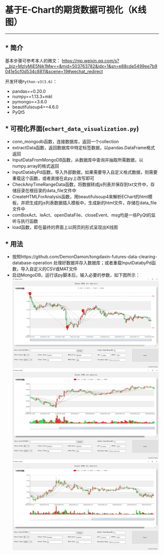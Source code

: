 # 基于E-Chart的期货数据可视化（K线图）


-------------------------------

## * 简介

基本步骤可参考本人的微文：
https://mp.weixin.qq.com/s?__biz=MzIyMjE5Njk1Mw==&mid=503763782&idx=1&sn=e88cde5499ee7b9041e5cf0d534c8811&scene=19#wechat_redirect

开发环境`Python-v3(3.6)`：

 - pandas==0.20.0
 - numpy==1.13.3+mkl
 - pymongo==3.6.0
 - beautifulsoup4==4.6.0
 - PyQt5

## * 可视化界面(`echart_data_visualization.py`)

 - conn_mongodb函数，连接数据库，返回一个collection
 - extractData函数，返回数据库中特定标签数据，以pandas.DataFrame格式返回
 - InputDataFromMongoDB函数，从数据库中查询并抽取所需数据，以numpy.array的格式返回
 - InputDatabyPd函数，导入外部数据，如果需要导入自定义格式数据，则需要重载这个函数，或者直接在此py上改写即可
 - CheckAnyTimeRangeData函数，将数据转成js列表并保存到txt文件中，存储目录在根目录的data_file文件中
 - CreateHTMLForAnalysis函数，用beautifulsoup4来解析EChart的html模板，并把生成的js列表数据插入模板中，生成新的html文件，存储在data_file文件中
 - comBoxAct、leAct、openDataFile、closeEvent、msg均是一些PyQt的监听与执行函数
 - load函数，即在最终的界面上以网页的形式呈现出K线图

## * 用法

 - 按照https://github.com/DemonDamon/tongdaxin-futures-data-clearing-database-operation 处理好数据并存入数据库；或者重载InputDatabyPd函数，导入自定义的CSV或MAT文件
 - 启动MongoDB，运行该py脚本后，输入必要的参数，如下图所示：
 ![image](https://github.com/DemonDamon/futures-data-visualization-via-EChart/blob/master/rb.jpg)
 ![image](https://github.com/DemonDamon/futures-data-visualization-via-EChart/blob/master/al.jpg)
 ![image](https://github.com/DemonDamon/futures-data-visualization-via-EChart/blob/master/ma.jpg)
